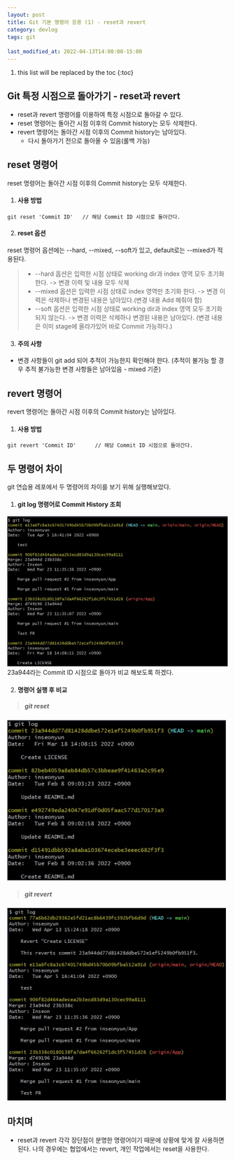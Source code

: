 ```yaml
---
layout: post
title: Git 기본 명령어 응용 (1) - reset과 revert
category: devlog
tags: git

last_modified_at: 2022-04-13T14:00:00-15:00
---
```


1. this list will be replaced by the toc
{:toc}

## Git 특정 시점으로 돌아가기 - reset과 revert
+ reset과 revert 명령어를 이용하여 특정 시점으로 돌아갈 수 있다.
+ reset 명령어는 돌아간 시점 이후의 Commit history는 모두 삭제한다.
+ revert 명령어는 돌아간 시점 이후의 Commit history는 남아있다. 
    + 다시 돌아가기 전으로 돌아올 수 있음(롤백 가능)

## reset 명령어
reset 명령어는 돌아간 시점 이후의 Commit history는 모두 삭제한다.

1. #### 사용 방법
~~~batch
git reset 'Commit ID'   // 해당 Commit ID 시점으로 돌아간다.
~~~

2. #### reset 옵션
reset 명령어 옵션에는 --hard, --mixed, --soft가 있고, default로는 --mixed가 적용된다.
> + --hard 옵션은 입력한 시점 상태로 working dir과 index 영역 모두 초기화 한다. -> 변경 이력 및 내용 모두 삭제
> + --mixed 옵션은 입력한 시점 상태로 index 영역만 초기화 한다. -> 변경 이력은 삭제하나 변경된 내용은 남아있다.(변경 내용 Add 해줘야 함)
> + --soft 옵션은 입력한 시점 상태로 working dir과 index 영역 모두 초기화 되지 않는다. -> 변경 이력은 삭제하나 변경된 내용은 남아있다. (변경 내용은 이미 stage에 올라가있어 바로 Commit 가능하다.)

3. #### 주의 사항
+ 변경 사항들이 git add 되어 추적이 가능한지 확인해야 한다. (추적이 불가능 할 경우 추적 불가능한 변경 사항들은 남아있음 - mixed 기준)

## revert 명령어
revert 명령어는 돌아간 시점 이후의 Commit history는 남아있다. 

1. #### 사용 방법
~~~batch
git revert 'Commit ID'      // 해당 Commit ID 시점으로 돌아간다.
~~~


## 두 명령어 차이
git 연습용 레포에서 두 명령어의 차이를 보기 위해 실행해보았다.

1. #### git log 명령어로 Commit History 조회
<img src="/assets/img/post-img/git/2022-04-13-basic-git-command-4/git-log.jpg"> <br>
23a944라는 Commit ID 시점으로 돌아가 비교 해보도록 하겠다.

2. #### 명령어 실행 후 비교

> ##### git reset
<img src="/assets/img/post-img/git/2022-04-13-basic-git-command-4/reset-log.jpg" width="500">

> ##### git revert
<img src="/assets/img/post-img/git/2022-04-13-basic-git-command-4/revert-log.jpg" width="500">


## 마치며
+ reset과 revert 각각 장단점이 분명한 명령어이기 때문에 상황에 맞게 잘 사용하면 된다. 나의 경우에는 협업에서는 revert, 개인 작업에서는 reset을 사용한다.
